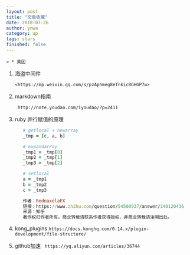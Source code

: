 ```yaml
---
layout: post
title: "文章收藏"
date: 2018-07-26
author: ynwa
category: up
tags: stars
finished: false
---
```


`> * 美团`

1. 海盗中间件 

   `<https://mp.weixin.qq.com/s/pzAphmeg8eTnkic8GHGP7w>`

2. markdown指南

   ` http://note.youdao.com/iyoudao/?p=2411`

3. ruby 并行赋值的原理
   ```ruby
      # getlocal + newarray
      _tmp = [c, a, b]

      # expandarray
      _tmp1 = _tmp[0]
      _tmp2 = _tmp[1]
      _tmp3 = _tmp[2]

      # setlocal
      a = _tmp1
      b = _tmp2
      c = _tmp3

      作者：RednaxelaFX
      链接：https://www.zhihu.com/question/54500937/answer/140120436
      来源：知乎
      著作权归作者所有。商业转载请联系作者获得授权，非商业转载请注明出处。
   ```
4. kong_plugins
  `https://docs.konghq.com/0.14.x/plugin-development/file-structure/` 

5. github加速
  ` https://yq.aliyun.com/articles/36744`

